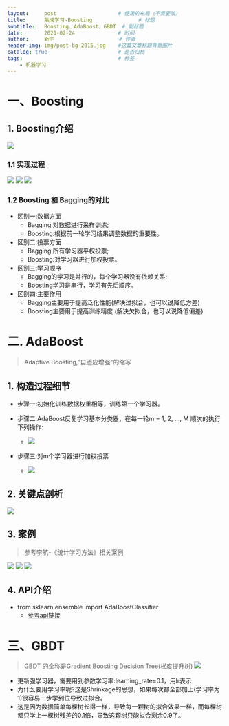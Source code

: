 ```yaml
---
layout:     post                    # 使用的布局（不需要改）
title:      集成学习-Boosting  			    # 标题 
subtitle:   Boosting、AdaBoost、GBDT  # 副标题
date:       2021-02-24              # 时间
author:     新宇                     # 作者
header-img: img/post-bg-2015.jpg    #这篇文章标题背景图片
catalog: true                       # 是否归档
tags:                               # 标签
    - 机器学习
---
```


# 一、Boosting
## 1. Boosting介绍
![](https://tva1.sinaimg.cn/large/008eGmZEly1gnyctzlcfgj30io08f0xu.jpg)

### 1.1 实现过程
![](https://tva1.sinaimg.cn/large/008eGmZEly1gnycxkrudoj30e10gl77o.jpg)
![](https://tva1.sinaimg.cn/large/008eGmZEly1gnycxknjxyj30e80hc439.jpg)
![](https://tva1.sinaimg.cn/large/008eGmZEly1gnycxkw8lgj30dg0k6ag7.jpg)
### 1.2 Boosting 和 Bagging的对比
- 区别一:数据方面
	- Bagging:对数据进行采样训练; 
	- Boosting:根据前一轮学习结果调整数据的重要性。
- 区别二:投票方面 
	- Bagging:所有学习器平权投票; 
	- Boosting:对学习器进行加权投票。
- 区别三:学习顺序 
	- Bagging的学习是并行的，每个学习器没有依赖关系; 
	- Boosting学习是串行，学习有先后顺序。
- 区别四:主要作用 
	- Bagging主要用于提高泛化性能(解决过拟合，也可以说降低方差) 
	- Boosting主要用于提高训练精度 (解决欠拟合，也可以说降低偏差)

# 二. AdaBoost
> Adaptive Boosting,"自适应增强"的缩写

## 1. 构造过程细节
- 步骤一:初始化训练数据权重相等，训练第一个学习器。
- 步骤二:AdaBoost反复学习基本分类器，在每一轮m = 1, 2, ..., M 顺次的执行下列操作:

	- ![](https://tva1.sinaimg.cn/large/008eGmZEly1gnyv689smfj30io0avjtb.jpg)

- 步骤三:对m个学习器进行加权投票

	- ![](https://tva1.sinaimg.cn/large/008eGmZEly1gnyv685691j30cl039gm6.jpg)

## 2. 关键点剖析
![](https://tva1.sinaimg.cn/large/008eGmZEly1gnyv680zqij30l90eeqa2.jpg)

## 3. 案例
> 参考李航-《统计学习方法》相关案例

![](https://tva1.sinaimg.cn/large/008eGmZEly1gnyv9j3qzuj30j50o9wil.jpg)
![](https://tva1.sinaimg.cn/large/008eGmZEly1gnyv9j05mhj30ff0h275k.jpg)
![](https://tva1.sinaimg.cn/large/008eGmZEly1gnyv9ivcvaj30f10bk75l.jpg)

## 4. API介绍
- from sklearn.ensemble import AdaBoostClassifier
	- [参考api链接](https://scikit-learn.org/stable/modules/generated/sklearn.ensemble.AdaBoostClassifier.html#sklearn.ensemble.AdaBoostClassifier)

# 三、GBDT
> GBDT 的全称是Gradient Boosting Decision Tree(梯度提升树)
![](https://tva1.sinaimg.cn/large/008eGmZEly1gnywx1br5uj30pg0nraep.jpg)

- 更新强学习器，需要用到参数学习率:learning_rate=0.1，用lr表示
- 为什么要用学习率呢?这是Shrinkage的思想，如果每次都全部加上(学习率为1)很容易一步学到位导致过拟合。
- 这是因为数据简单每棵树长得一样，导致每一颗树的拟合效果一样，而每棵树都只学上一棵树残差的0.1倍，导致这颗树只能拟合剩余0.9了。



